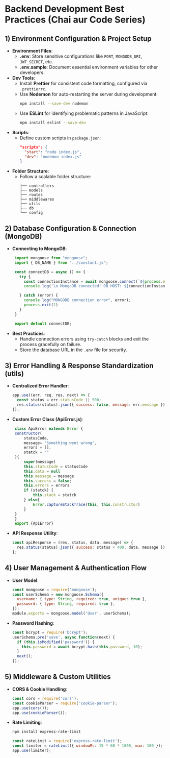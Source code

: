 # Backend Development Best Practices (Chai aur Code Series)

## **1) Environment Configuration & Project Setup**
   - **Environment Files**:
     - **.env**: Store sensitive configurations like `PORT`, `MONGODB_URI`, `JWT_SECRET`, etc.
     - **.env.sample**: Document essential environment variables for other developers.
   - **Dev Tools**:
     - Install **Prettier** for consistent code formatting, configured via `.prettierrc`.
     - Use **Nodemon** for auto-restarting the server during development:
       ```bash
       npm install --save-dev nodemon
       ```
     - Use **ESLint** for identifying problematic patterns in JavaScript:
       ```bash
       npm install eslint --save-dev
       ```
   - **Scripts**:
     - Define custom scripts in `package.json`:
       ```json
       "scripts": {
         "start": "node index.js",
         "dev": "nodemon index.js"
       }
       ```
   - **Folder Structure**:
     - Follow a scalable folder structure:
       ```
       ├── controllers
       ├── models
       ├── routes
       ├── middlewares
       ├── utils
       ├── db
       └── config
       ```

## **2) Database Configuration & Connection (MongoDB)**
   - **Connecting to MongoDB**:
     ```javascript
      import mongoose from "mongoose";
      import { DB_NAME } from "../constant.js";

      const connectDB = async () => {
        try {
          const connectionInstance = await mongoose.connect(`${process.env.MONGODB_URI}/${DB_NAME}`)
          console.log(`\n MongoDB connected! DB HOST: ${connectionInstance.connection.host}`)

        } catch (error) {
          console.log("MONGODB connection error", error);
          process.exit(1)
        }
      }

      export default connectDB;
     ```
   - **Best Practices**:
     - Handle connection errors using `try-catch` blocks and exit the process gracefully on failure.
     - Store the database URL in the `.env` file for security.

## **3) Error Handling & Response Standardization (utils)**
   - **Centralized Error Handler**:
     ```javascript
     app.use((err, req, res, next) => {
       const status = err.statusCode || 500;
       res.status(status).json({ success: false, message: err.message });
     });
     ```
   - **Custom Error Class (ApiError.js)**:
     ```javascript
      class ApiError extends Error {
      constructor(
          statusCode,
          message= "Something went wrong",
          errors = [],
          statck = ""
      ){
          super(message)
          this.statusCode = statusCode
          this.data = null
          this.message = message
          this.success = false;
          this.errors = errors
          if (statck) {
              this.stack = statck
          } else{
              Error.captureStackTrace(this, this.constructor)
          }
      }
      }
      export {ApiError}
     ```
   - **API Response Utility**:
     ```javascript
     const apiResponse = (res, status, data, message) => {
       res.status(status).json({ success: status < 400, data, message });
     };
     ```

## **4) User Management & Authentication Flow**
   - **User Model**:
     ```javascript
     const mongoose = require('mongoose');
     const userSchema = new mongoose.Schema({
       username: { type: String, required: true, unique: true },
       password: { type: String, required: true },
     });
     module.exports = mongoose.model('User', userSchema);
     ```
   - **Password Hashing**:
     ```javascript
     const bcrypt = require('bcrypt');
     userSchema.pre('save', async function(next) {
       if (this.isModified('password')) {
         this.password = await bcrypt.hash(this.password, 10);
       }
       next();
     });
     ```

## **5) Middleware & Custom Utilities**
   - **CORS & Cookie Handling**:
     ```javascript
     const cors = require('cors');
     const cookieParser = require('cookie-parser');
     app.use(cors());
     app.use(cookieParser());
     ```
   - **Rate Limiting**:
     ```bash
     npm install express-rate-limit
     ```
     ```javascript
     const rateLimit = require('express-rate-limit');
     const limiter = rateLimit({ windowMs: 15 * 60 * 1000, max: 100 });
     app.use(limiter);
     ```

